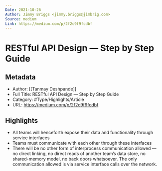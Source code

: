 ```yaml
---
Date: 2021-10-26
Author: Jimmy Briggs <jimmy.briggs@jimbrig.com>
Source: medium
Link: https://medium.com/p/2f2c9f9fcdbf
---
```

# RESTful API Design — Step by Step Guide

## Metadata
- Author: [[Tanmay Deshpande]]
- Full Title: RESTful API Design — Step by Step Guide
- Category: #Type/Highlights/Article
- URL: https://medium.com/p/2f2c9f9fcdbf

## Highlights
- All teams will henceforth expose their data and functionality through service interfaces
- Teams must communicate with each other through these interfaces
- There will be no other form of interprocess communication allowed — no direct linking, no direct reads of another team’s data store, no shared-memory model, no back doors whatsoever. The only communication allowed is via service interface calls over the network.
